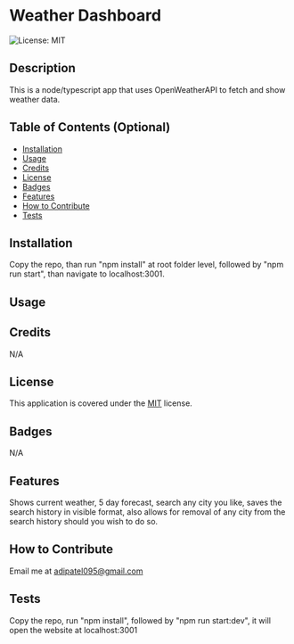 # Weather Dashboard

![License: MIT](https://img.shields.io/badge/License-MIT-yellow.svg)


## Description
This is a node/typescript app that uses OpenWeatherAPI to fetch and show weather data.

## Table of Contents (Optional)
- [Installation](#installation)
- [Usage](#usage)
- [Credits](#credits)
- [License](#license)
- [Badges](#badges)
- [Features](#features)
- [How to Contribute](#how-to-contribute)
- [Tests](#tests)

## Installation
Copy the repo, than run "npm install" at root folder level, followed by "npm run start", than navigate to localhost:3001.

## Usage


## Credits
N/A

## License
This application is covered under the [MIT](https://opensource.org/licenses/MIT) license.


## Badges
N/A

## Features
Shows current weather, 5 day forecast, search any city you like, saves the search history in visible format, also allows for removal of any city from the search history should you wish to do so.

## How to Contribute
Email me at adipatel095@gmail.com

## Tests
Copy the repo, run "npm install", followed by "npm run start:dev", it will open the website at localhost:3001
